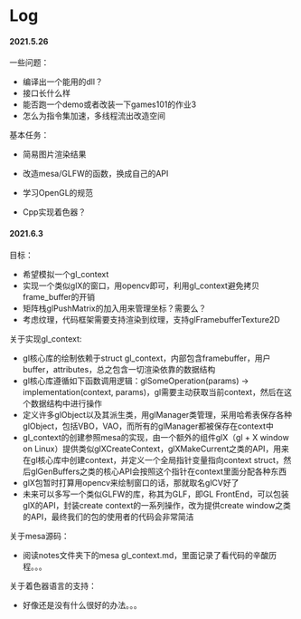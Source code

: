 # Log

#### 2021.5.26

一些问题：

- 编译出一个能用的dll？
- 接口长什么样
- 能否跑一个demo或者改装一下games101的作业3
- 怎么为指令集加速，多线程流出改造空间

基本任务：

- 简易图片渲染结果
- 改造mesa/GLFW的函数，换成自己的API

- 学习OpenGL的规范

- Cpp实现着色器？

#### 2021.6.3

目标：

- 希望模拟一个gl_context
- 实现一个类似glX的窗口，用opencv即可，利用gl_context避免拷贝frame_buffer的开销
- 矩阵栈glPushMatrix的加入用来管理坐标？需要么？
- 考虑纹理，代码框架需要支持渲染到纹理，支持glFramebufferTexture2D

关于实现gl_context:

- gl核心库的绘制依赖于struct gl_context，内部包含framebuffer，用户buffer，attributes，总之包含一切渲染依靠的数据结构
- gl核心库遵循如下函数调用逻辑：glSomeOperation(params) -> implementation(context, params)，gl需要主动获取当前context，然后在这个数据结构中进行操作
- 定义许多glObject以及其派生类，用glManager类管理，采用哈希表保存各种glObject，包括VBO，VAO，而所有的glManager都被保存在context中
- gl_context的创建参照mesa的实现，由一个额外的组件glX（gl + X window on Linux）提供类似glXCreateContext，glXMakeCurrent之类的API，用来在gl核心库中创建context，并定义一个全局指针变量指向context struct，然后glGenBuffers之类的核心API会按照这个指针在context里面分配各种东西
- glX包暂时打算用opencv来绘制窗口的话，那就取名glCV好了
- 未来可以多写一个类似GLFW的库，称其为GLF，即GL FrontEnd，可以包装glX的API，封装create context的一系列操作，改为提供create window之类的API，最终我们的包的使用者的代码会非常简洁

关于mesa源码：

- 阅读notes文件夹下的mesa gl_context.md，里面记录了看代码的辛酸历程。。。

关于着色器语言的支持：

- 好像还是没有什么很好的办法。。。

